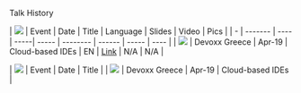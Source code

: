 Talk History

| ![](https://openmoji.org/data/color/svg/1F5FA.svg) | Event | Date | Title | Language | Slides | Video | Pics |
| - | ------- | ---- | -----| ----- | -------- | ------ | ----- | ---- |
| ![](https://openmoji.org/data/color/svg/1F1EC-1F1F7.svg) | Devoxx Greece | Apr-19 | Cloud-based IDEs | EN | [Link](https://speakerdeck.com/maeddes/cloud-and-container-based-integrated-development-environments) |  N/A | N/A |


| ![](https://openmoji.org/data/color/svg/1F5FA.svg) | Event | Date | Title |
| ![](https://openmoji.org/data/color/svg/1F1EC-1F1F7.svg) | Devoxx Greece | Apr-19 | Cloud-based IDEs |
